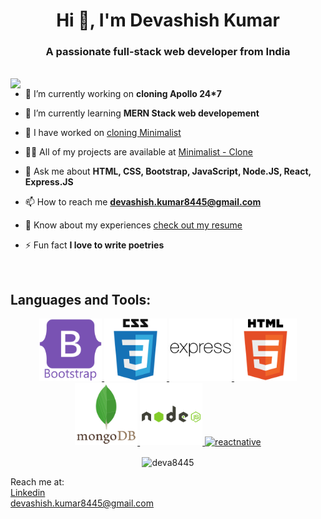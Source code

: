 <h1 align="center">Hi 👋, I'm Devashish Kumar</h1>
<h3 align="center">A passionate full-stack web developer from India</h3><br>
<img align="left" hight="600px" width="600px" src="https://www.webhopers.com/wp-content/uploads/2021/05/MERN-Stack-Development-Company.png">

- 🔭 I’m currently working on **cloning Apollo 24*7**

- 🌱 I’m currently learning **MERN Stack web developement**

- 👯 I have worked on [cloning Minimalist](https://peaceful-euler-5df790.netlify.app/)

- 👨‍💻 All of my projects are available at [Minimalist - Clone](dev-ashish-1506.netlify.app)

- 💬 Ask me about **HTML, CSS, Bootstrap, JavaScript, Node.JS, React, Express.JS**

- 📫 How to reach me **devashish.kumar8445@gmail.com**

- 📄 Know about my experiences [check out my resume](https://drive.google.com/file/d/1eAXtZepSMAVR8_y2f8Yz_B3ppvtnMKMl/view?usp=sharing)

- ⚡ Fun fact **I love to write poetries**

<br>


<h2 align="left" text-sixe="50px">Languages and Tools:</h2>
<p align="center"> <a href="https://getbootstrap.com" target="_blank" rel="noreferrer"> <img src="https://raw.githubusercontent.com/devicons/devicon/master/icons/bootstrap/bootstrap-plain-wordmark.svg" alt="bootstrap" width="100" height="100"/> </a> <a href="https://www.w3schools.com/css/" target="_blank" rel="noreferrer"> <img src="https://raw.githubusercontent.com/devicons/devicon/master/icons/css3/css3-original-wordmark.svg" alt="css3" width="100" height="100"/> </a> <a href="https://expressjs.com" target="_blank" rel="noreferrer"> <img src="https://raw.githubusercontent.com/devicons/devicon/master/icons/express/express-original-wordmark.svg" alt="express" width="100" height="100"/> </a> <a href="https://www.w3.org/html/" target="_blank" rel="noreferrer"> <img src="https://raw.githubusercontent.com/devicons/devicon/master/icons/html5/html5-original-wordmark.svg" alt="html5" width="100" height="100"/> </a> <a href="https://www.mongodb.com/" target="_blank" rel="noreferrer"> <img src="https://raw.githubusercontent.com/devicons/devicon/master/icons/mongodb/mongodb-original-wordmark.svg" alt="mongodb" width="100" height="100"/> </a> <a href="https://nodejs.org" target="_blank" rel="noreferrer"> <img src="https://raw.githubusercontent.com/devicons/devicon/master/icons/nodejs/nodejs-original-wordmark.svg" alt="nodejs" width="100" height="100"/> </a> <a href="https://reactnative.dev/" target="_blank" rel="noreferrer"> <img src="https://reactnative.dev/img/header_logo.svg" alt="reactnative" width="100" height="100"/> </a> </p>

<p align="center" background-color="blue"><img align="center" src="https://github-readme-stats.vercel.app/api/top-langs?username=deva8445&show_icons=true&locale=en&layout=compact" alt="deva8445" /></p>

Reach me at:<br>
[Linkedin](https://www.linkedin.com/in/kumar-deva/)<br>
[devashish.kumar8445@gmail.com](mailto:devashish.kumar8445@gmail.com)

